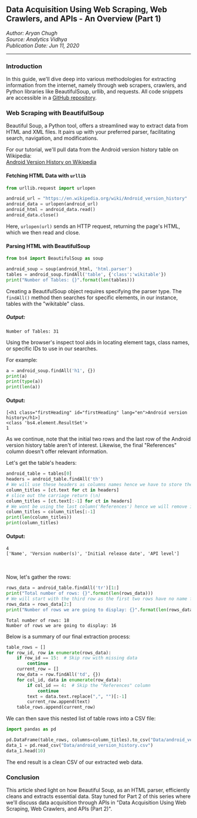 ## Data Acquisition Using Web Scraping, Web Crawlers, and APIs - An Overview (Part 1)

_Author: Aryan Chugh_  
_Source: Analytics Vidhya_  
_Publication Date: Jun 11, 2020_

---

### Introduction

In this guide, we'll dive deep into various methodologies for extracting information from the internet, namely through web scrapers, crawlers, and Python libraries like BeautifulSoup, urllib, and requests. All code snippets are accessible in a [GitHub repository](https://github.com/aryanchugh816/Data-Science/blob/master/01%20-%20Data%20Acquisition/01%20-%20Data%20Acquisition%20-%20Web%20Scrapping%20using%20BeautifulSoup.ipynb).

### Web Scraping with BeautifulSoup

Beautiful Soup, a Python tool, offers a streamlined way to extract data from HTML and XML files. It pairs up with your preferred parser, facilitating search, navigation, and modifications.

For our tutorial, we'll pull data from the Android version history table on Wikipedia:  
[Android Version History on Wikipedia](https://en.wikipedia.org/wiki/Android_version_history)

#### Fetching HTML Data with `urllib`

```python
from urllib.request import urlopen

android_url = "https://en.wikipedia.org/wiki/Android_version_history"
android_data = urlopen(android_url)
android_html = android_data.read()
android_data.close()
```

Here, `urlopen(url)` sends an HTTP request, returning the page's HTML, which we then read and close.

#### Parsing HTML with BeautifulSoup

```python
from bs4 import BeautifulSoup as soup

android_soup = soup(android_html, 'html.parser')
tables = android_soup.findAll('table', {'class':'wikitable'})
print("Number of Tables: {}".format(len(tables)))
```

Creating a BeautifulSoup object requires specifying the parser type. The `findAll()` method then searches for specific elements, in our instance, tables with the "wikitable" class.

##### Output:

`Number of Tables: 31`

Using the browser's inspect tool aids in locating element tags, class names, or specific IDs to use in our searches.

For example:

```python
a = android_soup.findAll('h1', {})
print(a)
print(type(a))
print(len(a))
```

#### Output:

```
[<h1 class="firstHeading" id="firstHeading" lang="en">Android version history</h1>]
<class 'bs4.element.ResultSet'>
1
```

As we continue, note that the initial two rows and the last row of the Android version history table aren't of interest. Likewise, the final "References" column doesn't offer relevant information.

Let's get the table's headers:

```python
android_table = tables[0]
headers = android_table.findAll('th')
# We will use these headers as columns names hence we have to store them in a variable
column_titles = [ct.text for ct in headers]
# slice out the carriage return (\n)
column_titles = [ct.text[:-1] for ct in headers]
# We wont be using the last column('References') hence we will remove it from our column names:
column_titles = column_titles[:-1]
print(len(column_titles))
print(column_titles)
```

#### Output:

```
4
['Name', 'Version number(s)', 'Initial release date', 'API level']
```

<br/>
<br/>
Now, let's gather the rows:

```python
rows_data = android_table.findAll('tr')[1:]
print("Total number of rows: {}".format(len(rows_data)))
# We will start with the third row as the first two rows have no name for the software versions
rows_data = rows_data[2:]
print("Number of rows we are going to display: {}".format(len(rows_data)))
```

```
Total number of rows: 18
Number of rows we are going to display: 16
```

Below is a summary of our final extraction process:

```python
table_rows = []
for row_id, row in enumerate(rows_data):
    if row_id == 15:  # Skip row with missing data
        continue
    current_row = []
    row_data = row.findAll('td', {})
    for col_id, data in enumerate(row_data):
        if col_id == 4:  # Skip the "References" column
            continue
        text = data.text.replace(",", "")[:-1]
        current_row.append(text)
    table_rows.append(current_row)
```

We can then save this nested list of table rows into a CSV file:

```python
import pandas as pd

pd.DataFrame(table_rows, columns=column_titles).to_csv("Data/android_version_history_pandas.csv", index=False)
data_1 = pd.read_csv("Data/android_version_history.csv")
data_1.head(10)
```

The end result is a clean CSV of our extracted web data.

### Conclusion

This article shed light on how Beautiful Soup, as an HTML parser, efficiently cleans and extracts essential data. Stay tuned for Part 2 of this series where we'll discuss data acquisition through APIs in "Data Acquisition Using Web Scraping, Web Crawlers, and APIs (Part 2)".
